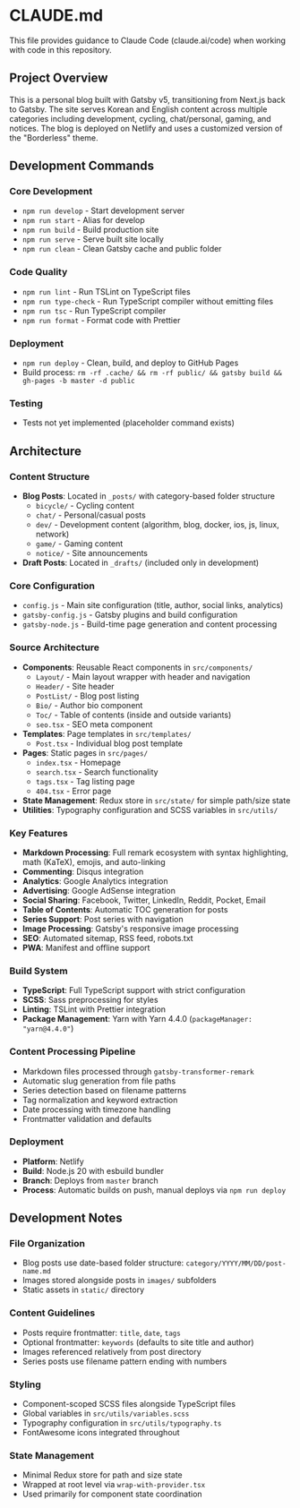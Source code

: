 # CLAUDE.md

This file provides guidance to Claude Code (claude.ai/code) when working with code in this repository.

## Project Overview

This is a personal blog built with Gatsby v5, transitioning from Next.js back to Gatsby. The site serves Korean and English content across multiple categories including development, cycling, chat/personal, gaming, and notices. The blog is deployed on Netlify and uses a customized version of the "Borderless" theme.

## Development Commands

### Core Development
- `npm run develop` - Start development server
- `npm run start` - Alias for develop  
- `npm run build` - Build production site
- `npm run serve` - Serve built site locally
- `npm run clean` - Clean Gatsby cache and public folder

### Code Quality
- `npm run lint` - Run TSLint on TypeScript files
- `npm run type-check` - Run TypeScript compiler without emitting files
- `npm run tsc` - Run TypeScript compiler
- `npm run format` - Format code with Prettier

### Deployment
- `npm run deploy` - Clean, build, and deploy to GitHub Pages
- Build process: `rm -rf .cache/ && rm -rf public/ && gatsby build && gh-pages -b master -d public`

### Testing
- Tests not yet implemented (placeholder command exists)

## Architecture

### Content Structure
- **Blog Posts**: Located in `_posts/` with category-based folder structure
  - `bicycle/` - Cycling content
  - `chat/` - Personal/casual posts
  - `dev/` - Development content (algorithm, blog, docker, ios, js, linux, network)
  - `game/` - Gaming content
  - `notice/` - Site announcements
- **Draft Posts**: Located in `_drafts/` (included only in development)

### Core Configuration
- `config.js` - Main site configuration (title, author, social links, analytics)
- `gatsby-config.js` - Gatsby plugins and build configuration
- `gatsby-node.js` - Build-time page generation and content processing

### Source Architecture
- **Components**: Reusable React components in `src/components/`
  - `Layout/` - Main layout wrapper with header and navigation
  - `Header/` - Site header
  - `PostList/` - Blog post listing
  - `Bio/` - Author bio component
  - `Toc/` - Table of contents (inside and outside variants)
  - `seo.tsx` - SEO meta component
- **Templates**: Page templates in `src/templates/`
  - `Post.tsx` - Individual blog post template
- **Pages**: Static pages in `src/pages/`
  - `index.tsx` - Homepage
  - `search.tsx` - Search functionality
  - `tags.tsx` - Tag listing page
  - `404.tsx` - Error page
- **State Management**: Redux store in `src/state/` for simple path/size state
- **Utilities**: Typography configuration and SCSS variables in `src/utils/`

### Key Features
- **Markdown Processing**: Full remark ecosystem with syntax highlighting, math (KaTeX), emojis, and auto-linking
- **Commenting**: Disqus integration
- **Analytics**: Google Analytics integration
- **Advertising**: Google AdSense integration
- **Social Sharing**: Facebook, Twitter, LinkedIn, Reddit, Pocket, Email
- **Table of Contents**: Automatic TOC generation for posts
- **Series Support**: Post series with navigation
- **Image Processing**: Gatsby's responsive image processing
- **SEO**: Automated sitemap, RSS feed, robots.txt
- **PWA**: Manifest and offline support

### Build System
- **TypeScript**: Full TypeScript support with strict configuration
- **SCSS**: Sass preprocessing for styles
- **Linting**: TSLint with Prettier integration
- **Package Management**: Yarn with Yarn 4.4.0 (`packageManager: "yarn@4.4.0"`)

### Content Processing Pipeline
- Markdown files processed through `gatsby-transformer-remark`
- Automatic slug generation from file paths
- Series detection based on filename patterns
- Tag normalization and keyword extraction
- Date processing with timezone handling
- Frontmatter validation and defaults

### Deployment
- **Platform**: Netlify
- **Build**: Node.js 20 with esbuild bundler
- **Branch**: Deploys from `master` branch
- **Process**: Automatic builds on push, manual deploys via `npm run deploy`

## Development Notes

### File Organization
- Blog posts use date-based folder structure: `category/YYYY/MM/DD/post-name.md`
- Images stored alongside posts in `images/` subfolders
- Static assets in `static/` directory

### Content Guidelines
- Posts require frontmatter: `title`, `date`, `tags`
- Optional frontmatter: `keywords` (defaults to site title and author)
- Images referenced relatively from post directory
- Series posts use filename pattern ending with numbers

### Styling
- Component-scoped SCSS files alongside TypeScript files
- Global variables in `src/utils/variables.scss`
- Typography configuration in `src/utils/typography.ts`
- FontAwesome icons integrated throughout

### State Management
- Minimal Redux store for path and size state
- Wrapped at root level via `wrap-with-provider.tsx`
- Used primarily for component state coordination